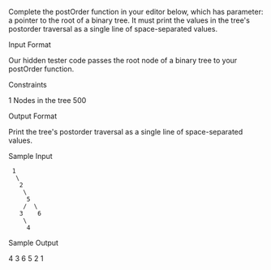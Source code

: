 Complete the postOrder function in your editor below, which has  parameter: a pointer to the root of a binary tree. It must print the values in the tree's postorder traversal as a single line of space-separated values.

Input Format

Our hidden tester code passes the root node of a binary tree to your postOrder function.

Constraints

1 Nodes in the tree  500

Output Format

Print the tree's postorder traversal as a single line of space-separated values.

Sample Input

     1
      \
       2
        \
         5
        /  \
       3    6
        \
         4
Sample Output

4 3 6 5 2 1 
